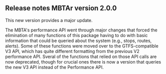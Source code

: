 ## Release notes MBTAr version 2.0.0

This new version provides a major update.

The MBTA's performance API went through major changes that forced the elimination of many functions of this package having to do with basic information that could be queried about the system (e.g., stops, routes, alerts). Some of these functions were moved over to the GTFS-compatible V3 API, which has quite different formatting from the previous V2 performance API. Sveral of the functions that relied on those API calls are now deprecated, though for crucial ones there is now a version that queries the new V3 API instead of the Performance API.
